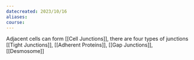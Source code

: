 ```yaml
---
datecreated: 2023/10/16
aliases: 
course:
---
```

Adjacent cells can form [[Cell Junctions]], there are four types of junctions [[Tight Junctions]], [[Adherent Proteins]], [[Gap Junctions]], [[Desmosome]]